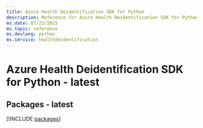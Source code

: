 ```yaml
---
title: Azure Health Deidentification SDK for Python
description: Reference for Azure Health Deidentification SDK for Python
ms.date: 07/23/2025
ms.topic: reference
ms.devlang: python
ms.service: healthdeidentification
---
```

# Azure Health Deidentification SDK for Python - latest
## Packages - latest
[!INCLUDE [packages](health-deidentification-index.md)]